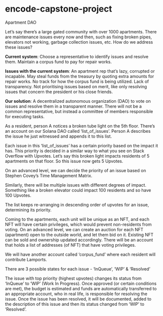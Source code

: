 # encode-capstone-project

Apartment DAO

Let’s say there’s a large gated community with over 1000 apartments. There are maintenance issues every now and then, such as fixing broken pipes, elevators not working, garbage collection issues, etc. How do we address these issues?

**Current system**: Choose a representative to identify issues and resolve them. Maintain a corpus fund to pay for repair works. 

**Issues with the current system**: An apartment rep that’s lazy, corrupted or incapable. May steal funds from the treasury by quoting extra amounts for repair works. No track for how the corpus fund is being utilized. Lack of transparency. Not prioritising issues based on merit, like only resolving issues that concern the president or his close friends. 

**Our solution**: A decentralized autonomous organization (DAO) to vote on issues and resolve them in a transparent manner. There will not be a common representative, but instead a committee of members responsible for executing tasks. 

As a resident, person A notices a broken tube light on the 5th floor. There’s an account on our Solana DAO called ‘list_of_issues’. Person A describes the issue he just witnessed and appends it to this list. 

Each issue in this ‘list_of_issues’ has a certain priority based on the impact it has. This priority is decided in a similar way to what you see on Stack Overflow with Upvotes. Let’s say this broken light impacts residents of 5 apartments on that floor. So this issue now gets 5 Upvotes. 

On an advanced level, we can decide the priority of an issue based on Stephen Covey’s Time Management Matrix. 

Similarly, there will be multiple issues with different degrees of impact. Something like a broken elevator could impact 100 residents and so have 100 Upvotes. 

The list keeps re-arranging in descending order of upvotes for an issue, determining its priority.

Coming to the apartments, each unit will be unique as an NFT, and each NFT will have certain privileges, which would prevent non-residents from voting. On an advanced level, we can create an auction for each NFT (apartment) open to the outside world, and let them bid on it. Existing NFT can be sold and ownership updated accordingly. There will be an account that holds a list of addresses (of NFT) that have voting privileges.

We will have another account called ‘corpus_fund’ where each resident will contribute Lamports. 

There are 3 possible states for each issue - ‘InQueue’, ‘WIP’ & ‘Resolved’

The issue with top priority (highest upvotes) changes its status from ‘InQueue’ to ‘WIP’ (Work In Progress). Once approved (or certain conditions are met), the budget is estimated and funds are automatically transferred to an appropriate account, who in real life, is responsible for resolving the issue. Once the issue has been resolved, it will be documented, added to the description of this issue and then its status changed from ‘WIP’ to ‘Resolved’.

